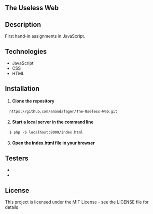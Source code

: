 The Useless Web
---

## Description 
    
First hand-in assignments in JavaScript. 
  
## Technologies

* JavaScript
* CSS
* HTML

## Installation

1. #### Clone the repository 
```   https://github.com/amandafager/The-Useless-Web.git   ```

2. #### Start a local server in the command line
```   $ php -S localhost:8000/index.html   ```

3. #### Open the index.html file in your browser


## Testers
* 
* 

## License
This project is licensed under the MIT License - see the LICENSE file for details
    